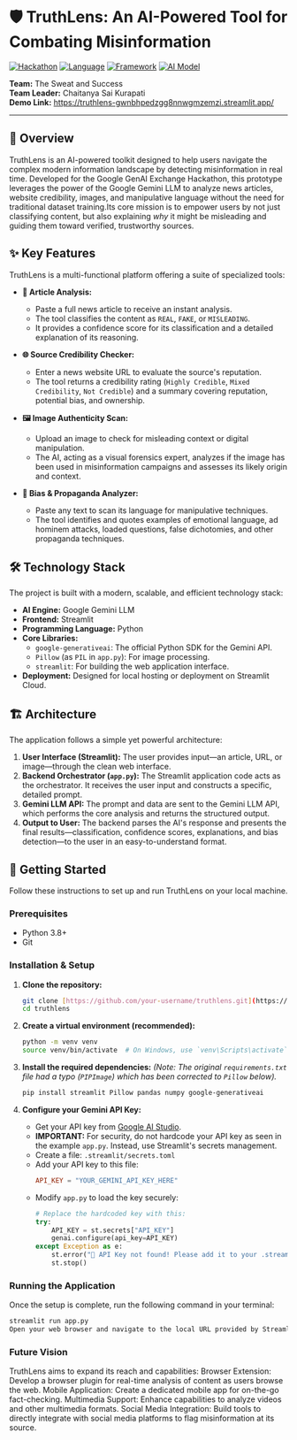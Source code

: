 # 🛡️ TruthLens: An AI-Powered Tool for Combating Misinformation

[![Hackathon](https://img.shields.io/badge/Hackathon-Google%20GenAI%20Exchange-blue)](https://cloud.google.com/)
[![Language](https://img.shields.io/badge/Language-Python-brightgreen)](https://www.python.org/)
[![Framework](https://img.shields.io/badge/Framework-Streamlit-ff69b4)](https://streamlit.io/)
[![AI Model](https://img.shields.io/badge/AI%20Model-Gemini%201.5%20Flash-purple)](https://deepmind.google/technologies/gemini/)

**Team:** The Sweat and Success
<br>
**Team Leader:** Chaitanya Sai Kurapati
<br>
**Demo Link:** https://truthlens-gwnbhpedzgg8nnwgmzemzi.streamlit.app/

---

## 📄 Overview

TruthLens is an AI-powered toolkit designed to help users navigate the complex modern information landscape by detecting misinformation in real time. Developed for the Google GenAI Exchange Hackathon, this prototype leverages the power of the Google Gemini LLM to analyze news articles, website credibility, images, and manipulative language without the need for traditional dataset training.Its core mission is to empower users by not just classifying content, but also explaining *why* it might be misleading and guiding them toward verified, trustworthy sources.

## ✨ Key Features

TruthLens is a multi-functional platform offering a suite of specialized tools:

* **📝 Article Analysis:**
    * Paste a full news article to receive an instant analysis.
    * The tool classifies the content as `REAL`, `FAKE`, or `MISLEADING`.
    * It provides a confidence score for its classification and a detailed explanation of its reasoning.

* **🌐 Source Credibility Checker:**
    * Enter a news website URL to evaluate the source's reputation.
    * The tool returns a credibility rating (`Highly Credible`, `Mixed Credibility`, `Not Credible`) and a summary covering reputation, potential bias, and ownership.

* **🖼️ Image Authenticity Scan:**
    * Upload an image to check for misleading context or digital manipulation.
    * The AI, acting as a visual forensics expert, analyzes if the image has been used in misinformation campaigns and assesses its likely origin and context.

* **🎯 Bias & Propaganda Analyzer:**
    * Paste any text to scan its language for manipulative techniques.
    * The tool identifies and quotes examples of emotional language, ad hominem attacks, loaded questions, false dichotomies, and other propaganda techniques.

## 🛠️ Technology Stack

The project is built with a modern, scalable, and efficient technology stack:

* **AI Engine:** Google Gemini LLM
* **Frontend:** Streamlit
* **Programming Language:** Python 
* **Core Libraries:**
    * `google-generativeai`: The official Python SDK for the Gemini API.
    * `Pillow` (as `PIL` in `app.py`): For image processing.
    * `streamlit`: For building the web application interface.
* **Deployment:** Designed for local hosting or deployment on Streamlit Cloud.

## 🏗️ Architecture

The application follows a simple yet powerful architecture:

1.  **User Interface (Streamlit):** The user provides input—an article, URL, or image—through the clean web interface.
2.  **Backend Orchestrator (`app.py`):** The Streamlit application code acts as the orchestrator. It receives the user input and constructs a specific, detailed prompt.
3.  **Gemini LLM API:** The prompt and data are sent to the Gemini LLM API, which performs the core analysis and returns the structured output.
4.  **Output to User:** The backend parses the AI's response and presents the final results—classification, confidence scores, explanations, and bias detection—to the user in an easy-to-understand format.



## 🚀 Getting Started

Follow these instructions to set up and run TruthLens on your local machine.

### Prerequisites

* Python 3.8+
* Git

### Installation & Setup

1.  **Clone the repository:**
    ```bash
    git clone [https://github.com/your-username/truthlens.git](https://github.com/your-username/truthlens.git)
    cd truthlens
    ```

2.  **Create a virtual environment (recommended):**
    ```bash
    python -m venv venv
    source venv/bin/activate  # On Windows, use `venv\Scripts\activate`
    ```

3.  **Install the required dependencies:**
    *(Note: The original `requirements.txt` file had a typo (`PIPImage`) which has been corrected to `Pillow` below).*
    ```bash
    pip install streamlit Pillow pandas numpy google-generativeai
    ```

4.  **Configure your Gemini API Key:**
    * Get your API key from [Google AI Studio](https://aistudio.google.com/app/apikey).
    * **IMPORTANT:** For security, do not hardcode your API key as seen in the example `app.py`. Instead, use Streamlit's secrets management.
    * Create a file: `.streamlit/secrets.toml`
    * Add your API key to this file:
        ```toml
        API_KEY = "YOUR_GEMINI_API_KEY_HERE"
        ```
    * Modify `app.py` to load the key securely:
        ```python
        # Replace the hardcoded key with this:
        try:
            API_KEY = st.secrets["API_KEY"]
            genai.configure(api_key=API_KEY)
        except Exception as e:
            st.error("🚨 API Key not found! Please add it to your .streamlit/secrets.toml file.", icon="🔥")
            st.stop()
        ```

### Running the Application

Once the setup is complete, run the following command in your terminal:

```bash
streamlit run app.py
Open your web browser and navigate to the local URL provided by Streamlit (usually http://localhost:8501).
```
### Future Vision
TruthLens aims to expand its reach and capabilities:
Browser Extension: Develop a browser plugin for real-time analysis of content as users browse the web.
Mobile Application: Create a dedicated mobile app for on-the-go fact-checking.
Multimedia Support: Enhance capabilities to analyze videos and other multimedia formats.
Social Media Integration: Build tools to directly integrate with social media platforms to flag misinformation at its source.

